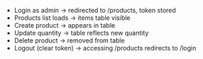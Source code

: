 - Login as admin -> redirected to /products, token stored
- Products list loads -> items table visible
- Create product -> appears in table
- Update quantity -> table reflects new quantity
- Delete product -> removed from table
- Logout (clear token) -> accessing /products redirects to /login
